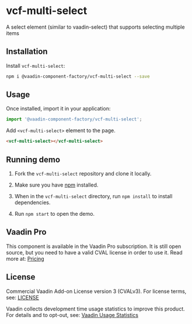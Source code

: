 # vcf-multi-select

A select element (similar to vaadin-select) that supports selecting multiple items




<!--
[![Gitter](https://badges.gitter.im/Join%20Chat.svg)](https://gitter.im/vaadin/web-components?utm_source=badge&utm_medium=badge&utm_campaign=pr-badge)
[![npm version](https://badgen.net/npm/v/@vaadin-component-factory/vcf-multi-select)](https://www.npmjs.com/package/@vaadin-component-factory/vcf-multi-select)
[![Published on Vaadin Directory](https://img.shields.io/badge/Vaadin%20Directory-published-00b4f0.svg)](https://vaadin.com/directory/component/vaadin-component-factoryvcf-multi-select)

[Live demo ↗](https://vcf-multi-select.netlify.com)
|
[API documentation ↗](https://vcf-multi-select.netlify.com/api/#/elements/Vaadin.VcfMultiSelect)
-->

## Installation

Install `vcf-multi-select`:

```sh
npm i @vaadin-component-factory/vcf-multi-select --save
```

## Usage

Once installed, import it in your application:

```js
import '@vaadin-component-factory/vcf-multi-select';
```

Add `<vcf-multi-select>` element to the page.

```html
<vcf-multi-select></vcf-multi-select>
```

## Running demo

1. Fork the `vcf-multi-select` repository and clone it locally.

1. Make sure you have [npm](https://www.npmjs.com/) installed.

1. When in the `vcf-multi-select` directory, run `npm install` to install dependencies.

1. Run `npm start` to open the demo.

<!--
## Server-side API

This is the client-side (Polymer 3) web component. If you are looking for the server-side (Java) API for the Vaadin Platform, it can be found here: [VcfMultiSelect](https://vaadin.com/directory/component/VcfMultiSelect) -->

## Vaadin Pro

This component is available in the Vaadin Pro subscription. It is still open source, but you need to have a valid CVAL license in order to use it. Read more at: [Pricing](https://vaadin.com/pricing)

## License

Commercial Vaadin Add-on License version 3 (CVALv3). For license terms, see: [LICENSE](https://github.com/vaadin-component-factory/vcf-multi-select/blob/master/LICENSE)

Vaadin collects development time usage statistics to improve this product. For details and to opt-out, see: [Vaadin Usage Statistics](https://github.com/vaadin/vaadin-usage-statistics)
